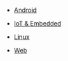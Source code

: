 
- [Android](projects/android)

- [IoT & Embedded](projects/iot)

- [Linux](projects/linux)

- [Web](projects/web)
